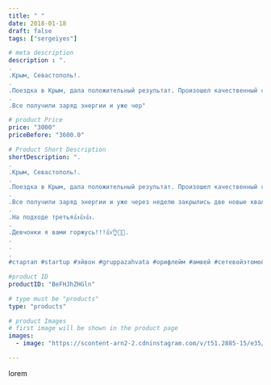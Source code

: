 ```yaml
---
title: " "
date: 2018-01-18
draft: false
tags: ["sergeiyes"]

# meta description
description : ".
.
.Крым, Севастополь!.
.
.Поездка в Крым, дала положительный результат. Произошел качественный скачек в росте команды.
.
.Все получили заряд энергии и уже чер"

# product Price
price: "3000"
priceBefore: "3600.0"

# Product Short Description
shortDescription: ".
.
.Крым, Севастополь!.
.
.Поездка в Крым, дала положительный результат. Произошел качественный скачек в росте команды.
.
.Все получили заряд энергии и уже через неделю закрылись две новые квалификации!!!🚀🚀🚀.
.
.На подходе третья👍👍👍.
.
.Девчонки я вами горжусь!!!👍👌💪😃.
.
.
.
#стартап #startup #эйвон #gruppazahvata #орифлейм #амвей #сетевойэтомоё #сетевой #миллионер #бизнесбезвложений #млм #легкиеденьги #сетевойэтомодно #автобонус #сетевоймаркетинг #стильжизни #типичныесетевики #пятигорск #КРЫМ #Севастополь #бизнес #churslabs #sergeystar #GZ2412"

#product ID
productID: "BeFHJhZHGln"

# type must be "products"
type: "products"

# product Images
# first image will be shown in the product page
images:
  - image: "https://scontent-arn2-2.cdninstagram.com/v/t51.2885-15/e35/26336539_920840264747981_3900626484330496000_n.jpg?se=7&tp=1&_nc_ht=scontent-arn2-2.cdninstagram.com&_nc_cat=105&_nc_ohc=hGx3BrPPQg8AX_pgBe8&ccb=7-4&oh=05e3cf296b4956efbad8ccb849e9c4bb&oe=6083223C&_nc_sid=86f79a&ig_cache_key=MTY5NDc5MjI3NTQzMDUwMDcxMQ%3D%3D.2-ccb7-4"

---
```

lorem
